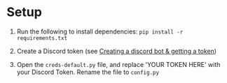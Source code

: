 # Setup

1. Run the following to install dependencies:
`pip install -r requirements.txt`

1. Create a Discord token (see [Creating a discord bot & getting a token](https://discordpy.readthedocs.io/en/latest/discord.html))

2. Open the `creds-default.py` file, and replace 'YOUR TOKEN HERE' with your Discord Token. Rename the file to `config.py`